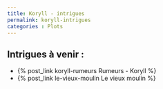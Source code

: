 ```yaml
---
title: Koryll - intrigues
permalink: koryll-intrigues
categories : Plots
---
```


## Intrigues à venir :
- {% post_link koryll-rumeurs Rumeurs - Koryll %}
- {% post_link le-vieux-moulin Le vieux moulin %}
